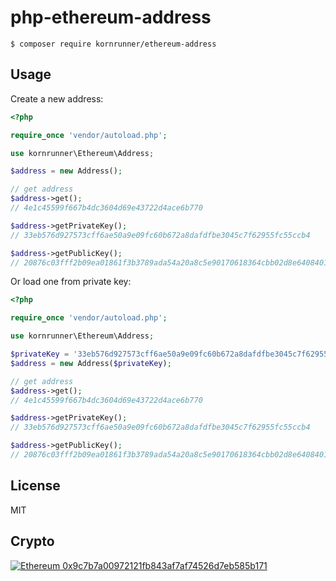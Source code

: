 # php-ethereum-address

```lang=bash
$ composer require kornrunner/ethereum-address
```

## Usage

Create a new address:

```php
<?php

require_once 'vendor/autoload.php';

use kornrunner\Ethereum\Address;

$address = new Address();

// get address
$address->get();
// 4e1c45599f667b4dc3604d69e43722d4ace6b770

$address->getPrivateKey();
// 33eb576d927573cff6ae50a9e09fc60b672a8dafdfbe3045c7f62955fc55ccb4

$address->getPublicKey();
// 20876c03fff2b09ea01861f3b3789ada54a20a8c5e90170618364cbb02d8e6408401e120158f489376a1db3f8cde24f9432976d2f89aeb193fb5becc094a28b9
```

Or load one from private key:

```php
<?php

require_once 'vendor/autoload.php';

use kornrunner\Ethereum\Address;

$privateKey = '33eb576d927573cff6ae50a9e09fc60b672a8dafdfbe3045c7f62955fc55ccb4';
$address = new Address($privateKey);

// get address
$address->get();
// 4e1c45599f667b4dc3604d69e43722d4ace6b770

$address->getPrivateKey();
// 33eb576d927573cff6ae50a9e09fc60b672a8dafdfbe3045c7f62955fc55ccb4

$address->getPublicKey();
// 20876c03fff2b09ea01861f3b3789ada54a20a8c5e90170618364cbb02d8e6408401e120158f489376a1db3f8cde24f9432976d2f89aeb193fb5becc094a28b9
```

## License

MIT

## Crypto


[![Ethereum](https://user-images.githubusercontent.com/725986/61891022-0d0c7f00-af09-11e9-829f-096c039bbbfa.png) 0x9c7b7a00972121fb843af7af74526d7eb585b171][Ethereum]

[Ethereum]: https://etherscan.io/address/0x9c7b7a00972121fb843af7af74526d7eb585b171 "Donate with Ethereum"
